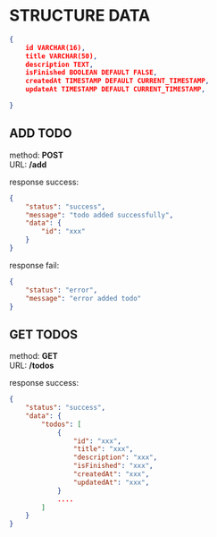 # STRUCTURE DATA
```json
{
    id VARCHAR(16),
    title VARCHAR(50),
    description TEXT,
    isFinished BOOLEAN DEFAULT FALSE,
    createdAt TIMESTAMP DEFAULT CURRENT_TIMESTAMP,
    updateAt TIMESTAMP DEFAULT CURRENT_TIMESTAMP,

}
```

## ADD TODO
method:  <b>POST</b>  
URL:  <b>/add</b>  

response success:   
```json
{
    "status": "success",
    "message": "todo added successfully",
    "data": {
        "id": "xxx"
    }
}
```

response fail:  
```json
{
    "status": "error",
    "message": "error added todo"
}
```

## GET TODOS
method: <b>GET</b>    
URL: <b>/todos</b>   

response success: 
```json
{
    "status": "success",
    "data": {
        "todos": [
            {
                "id": "xxx",
                "title": "xxx",
                "description": "xxx",
                "isFinished": "xxx",
                "createdAt": "xxx",
                "updatedAt": "xxx",
            }
            ....
        ]
    }
}
```